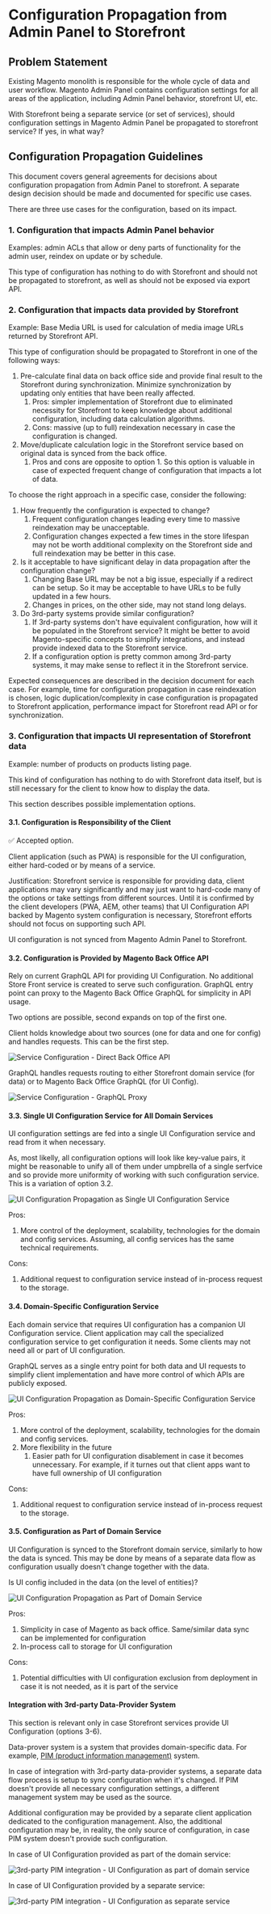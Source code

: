 # Configuration Propagation from Admin Panel to Storefront

## Problem Statement

Existing Magento monolith is responsible for the whole cycle of data and user workflow.
Magento Admin Panel contains configuration settings for all areas of the application, including Admin Panel behavior, storefront UI, etc.

With Storefront being a separate service (or set of services), should configuration settings in Magento Admin Panel be propagated to storefront service?
If yes, in what way?

## Configuration Propagation Guidelines

This document covers general agreements for decisions about configuration propagation from Admin Panel to storefront. 
A separate design decision should be made and documented for specific use cases.

There are three use cases for the configuration, based on its impact.

### 1. Configuration that impacts Admin Panel behavior

Examples: admin ACLs that allow or deny parts of functionality for the admin user, reindex on update or by schedule.

This type of configuration has nothing to do with Storefront and should not be propagated to storefront, as well as should not be exposed via export API. 

### 2. Configuration that impacts data provided by Storefront

Example: Base Media URL is used for calculation of media image URLs returned by Storefront API.

This type of configuration should be propagated to Storefront in one of the following ways:

1. Pre-calculate final data on back office side and provide final result to the Storefront during synchronization. Minimize synchronization by updating only entities that have been really affected.
   1. Pros: simpler implementation of Storefront due to eliminated necessity for Storefront to keep knowledge about additional configuration, including data calculation algorithms.
   2. Cons: massive (up to full) reindexation necessary in case the configuration is changed.
2. Move/duplicate calculation logic in the Storefront service based on original data is synced from the back office.
    1. Pros and cons are opposite to option 1. So this option is valuable in case of expected frequent change of configuration that impacts a lot of data.

To choose the right approach in a specific case, consider the following:

1. How frequently the configuration is expected to change?
   1. Frequent configuration changes leading every time to massive reindexation may be unacceptable.
   2. Configuration changes expected a few times in the store lifespan may not be worth additional complexity on the Storefront side and full reindexation may be better in this case.
2. Is it acceptable to have significant delay in data propagation after the configuration change?
   1. Changing Base URL may be not a big issue, especially if a redirect can be setup. So it may be acceptable to have URLs to be fully updated in a few hours.
   2. Changes in prices, on the other side, may not stand long delays.
3. Do 3rd-party systems provide similar configuration?
   1. If 3rd-party systems don't have equivalent configuration, how will it be populated in the Storefront service? It might be better to avoid Magento-specific concepts to simplify integrations, and instead provide indexed data to the Storefront service.
   1. If a configuration option is pretty common among 3rd-party systems, it may make sense to reflect it in the Storefront service.

Expected consequences are described in the decision document for each case.
For example, time for configuration propagation in case reindexation is chosen, logic duplication/complexity in case configuration is propagated to Storefront application, performance impact for Storefront read API or for synchronization.

### 3. Configuration that impacts UI representation of Storefront data

Example: number of products on products listing page. 

This kind of configuration has nothing to do with Storefront data itself, but is still necessary for the client to know how to display the data.

This section describes possible implementation options.

#### 3.1. Configuration is Responsibility of the Client

:white_check_mark: Accepted option.

Client application (such as PWA) is responsible for the UI configuration, either hard-coded or by means of a service.

Justification: Storefront service is responsible for providing data, client applications may vary significantly and may just want to hard-code many of the options or take settings from different sources.
Until it is confirmed by the client developers (PWA, AEM, other teams) that UI Configuration API backed by Magento system configuration is necessary, Storefront efforts should not focus on supporting such API.

UI configuration is not synced from Magento Admin Panel to Storefront.

#### 3.2. Configuration is Provided by Magento Back Office API

Rely on current GraphQL API for providing UI Configuration.
No additional Store Front service is created to serve such configuration.
GraphQL entry point can proxy to the Magento Back Office GraphQL for simplicity in API usage.

Two options are possible, second expands on top of the first one.

Client holds knowledge about two sources (one for data and one for config) and handles requests.
This can be the first step.

![Service Configuration - Direct Back Office API](https://app.lucidchart.com/publicSegments/view/aeae7ddc-7a1f-4c94-88aa-2309dca63c05/image.png)

GraphQL handles requests routing to either Storefront domain service (for data) or to Magento Back Office GraphQL (for UI Config).

![Service Configuration - GraphQL Proxy](https://app.lucidchart.com/publicSegments/view/775a580e-fdb0-4bda-a532-eef04767396a/image.png)

#### 3.3. Single UI Configuration Service for All Domain Services

UI configuration settings are fed into a single UI Configuration service and read from it when necessary.

As, most likelly, all configuration options will look like key-value pairs, it might be reasonable to unify all of them under umpbrella of a single serfvice and so provide more uniformity of working with such configuration service.
This is a variation of option 3.2.

![UI Configuration Propagation as Single UI Configuration Service](https://app.lucidchart.com/publicSegments/view/cc77dc21-77ac-4eb4-b766-0f9afc8c11d5/image.png)

Pros:

1. More control of the deployment, scalability, technologies for the domain and config services. Assuming, all config services has the same technical requirements.

Cons: 

1. Additional request to configuration service instead of in-process request to the storage.

#### 3.4. Domain-Specific Configuration Service 

Each domain service that requires UI configuration has a companion UI Configuration service.
Client application may call the specialized configuration service to get configuration it needs.
Some clients may not need all or part of UI configuration.

GraphQL serves as a single entry point for both data and UI requests to simplify client implementation and have more control of which APIs are publicly exposed.

![UI Configuration Propagation as Domain-Specific Configuration Service](https://app.lucidchart.com/publicSegments/view/c3c9f0a7-1780-416f-ab3f-caeeebb15680/image.png)

Pros:

1. More control of the deployment, scalability, technologies for the domain and config services.
2. More flexibility in the future
   1. Easier path for UI configuration disablement in case it becomes unnecessary. For example, if it turnes out that client apps want to have full ownership of UI configuration

Cons: 

1. Additional request to configuration service instead of in-process request to the storage.

#### 3.5. Configuration as Part of Domain Service

UI Configuration is synced to the Storefront domain service, similarly to how the data is synced.
This may be done by means of a separate data flow as configuration usually doesn't change together with the data.

Is UI config included in the data (on the level of entities)?

![UI Configuration Propagation as Part of Domain Service](https://app.lucidchart.com/publicSegments/view/4805a8df-abe8-4605-96e2-20266b2f2876/image.png)

Pros:

1. Simplicity in case of Magento as back office. Same/similar data sync can be implemented for configuration
2. In-process call to storage for UI configuration

Cons:

1. Potential difficulties with UI configuration exclusion from deployment in case it is not needed, as it is part of the service 

#### Integration with 3rd-party Data-Provider System

This section is relevant only in case Storefront services provide UI Configuration (options 3-6).

Data-prover system is a system that provides domain-specific data. For example, [PIM (product information management)](https://en.wikipedia.org/wiki/Product_information_management) system. 

In case of integration with 3rd-party data-provider systems, a separate data flow process is setup to sync configuration when it's changed.
If PIM doesn't provide all necessary configuration settings, a different management system may be used as the source.

Additional configuration may be provided by a separate client application dedicated to the configuration management.
Also, the additional configuration may be, in reality, the only source of configuration, in case PIM system doesn't provide such configuration.

In case of UI Configuration provided as part of the domain service:

![3rd-party PIM integration - UI Configuration as part of domain service](https://app.lucidchart.com/publicSegments/view/0e81c178-7480-41ca-8e7d-a37e6bdb6b6d/image.png)

In case of UI Configuration provided by a separate service:

![3rd-party PIM integration - UI Configuration as separate service](https://app.lucidchart.com/publicSegments/view/6051ef66-4b8f-44aa-9211-c6e7399bc9e2/image.png)
